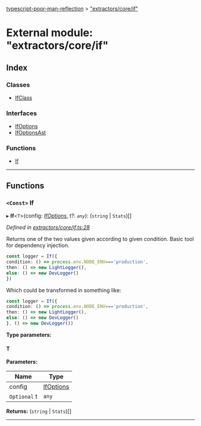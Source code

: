 [typescript-poor-man-reflection](../README.md) > ["extractors/core/if"](../modules/_extractors_core_if_.md)

# External module: "extractors/core/if"

## Index

### Classes

* [IfClass](../classes/_extractors_core_if_.ifclass.md)

### Interfaces

* [IfOptions](../interfaces/_extractors_core_if_.ifoptions.md)
* [IfOptionsAst](../interfaces/_extractors_core_if_.ifoptionsast.md)

### Functions

* [If](_extractors_core_if_.md#if)

---

## Functions

<a id="if"></a>

### `<Const>` If

▸ **If**<`T`>(config: *[IfOptions](../interfaces/_extractors_core_if_.ifoptions.md)*, t?: *`any`*): (`string` \| `Stats`)[]

*Defined in [extractors/core/if.ts:28](https://github.com/cancerberoSgx/typescript-poor-man-reflection/blob/fcefb7a/src/extractors/core/if.ts#L28)*

Returns one of the two values given according to given condition. Basic tool for dependency injection.

```ts
const logger = If({
condition: () => process.env.NODE_ENV==='production',
then: () => new LightLogger(),
else: () => new DevLogger()
})
```

Which could be transformed in something like:

```ts
const logger = If({
condition: () => process.env.NODE_ENV==='production',
then: () => new LightLogger(),
else: () => new DevLogger()
}, () => new DevLogger())
```

**Type parameters:**

#### T 
**Parameters:**

| Name | Type |
| ------ | ------ |
| config | [IfOptions](../interfaces/_extractors_core_if_.ifoptions.md) |
| `Optional` t | `any` |

**Returns:** (`string` \| `Stats`)[]

___

